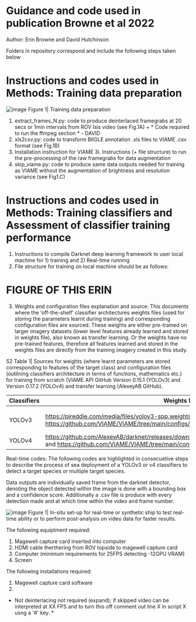 # Guidance and code used in publication Browne et al 2022

Author: Erin Browne and David Hutchinson 

Folders in repository correspond and include the following steps taken below

# Instructions and codes used in Methods: Training data preparation

![image](https://user-images.githubusercontent.com/91316035/167623090-17f7b6c2-183b-4633-b18b-962659cc5054.png)
Figure 1| Training data preparation 

1. extract_frames_N.py: code to produce deinterlaced framegrabs at 20 secs or 1min intervals from ROV Isis video (see Fig.1A) + * Code required to run the ffmpeg section * - DAVID
2. xls2csv.py: code to transform BIIGLE annotation .xls files to VIAME .csv format (see Fig.1B)
3. Installation instruction for VIAME 
3i. Instructions (+ file structure) to run the pre-processing of the raw framegrabs for data augmentation
4. skip_viame.py: code to produce same data outputs needed for training as VIAME without the augmentation of brightness and resolution variance (see Fig1.C)

# Instructions and codes used in Methods: Training classifiers and Assessment of classifier training performance
1. Instructions to compile Darknet deep learning framework to user local machine for 1) training and 2) Real-time running
2. File structure for training on local machine should be as follows:
# FIGURE OF THIS ERIN 
3. Weights and configuration files explanation and source:
This documents where the ‘off-the-shelf’ classifier architectures weights files (used for storing the parameters learnt during training) and corresponding configuration files are sourced. These weights are either pre-trained on larger imagery datasets (lower level features already learned and stored in weights file), also known as transfer learning. Or the weights have no pre-trained features, therefore all features learned and stored in the weights files are directly from the training imagery created in this study. 

S2 Table 1| Sources for weights (where learnt parameters are stored corresponding to features of the target class) and configuration files (outlining classifiers architecture in terms of functions, mathematics etc.) for training from scratch (VIAME API GitHub Version 0.15.1 (YOLOv3) and Version 0.17.2 (YOLOv4) and transfer learning (AlexeyAB GitHub).

| Classifiers  | Weights files | Configuration files |
| -------------| ------------- | ------------------- |
|              |               |                     |
| YOLOv3       | https://pjreddie.com/media/files/yolov3-spp.weights and https://github.com/VIAME/VIAME/tree/main/configs/pipelines/models/yolo_v3_seed.weights | https://raw.githubusercontent.com/AlexeyAB/darknet/master/cfg/yolov3-spp.cfg and https://github.com/VIAME/VIAME/tree/main/configs/pipelines/models/yolo_train.cfg |
| YOLOv4       | https://github.com/AlexeyAB/darknet/releases/download/darknet_yolo_v3_optimal/yolov4.conv.137 and https://github.com/VIAME/VIAME/tree/main/configs/pipelines/models/yolo_seed.weights  |  https://raw.githubusercontent.com/AlexeyAB/darknet/master/cfg/yolov4.cfg and https://github.com/VIAME/VIAME/tree/main/configs/pipelines/models/yolo_train.cfg |






Real-time codes:
The following codes are highlighted in consecuetive steps to describe the process of sea deployment of a YOLOv3 or v4 classifiers to detect a target species or multiple target species.

Data outputs are individually saved frame from the darknet detector, denoting the object detected within the image is done with a bounding box and a confidence score. Additionally a .csv file is produce with every detection made and at which time within the video and frame number.

![image](https://user-images.githubusercontent.com/91316035/163668237-5125358e-afaa-41f5-8f13-0a74f53569f1.png)
Figure 1| In-situ set-up for real-time or synthetic ship to test real-time ability or to perform post-analysis on video data for faster results.

The following equiptment required:
  1. Magewell capture card inserted into computer
  2. HDMI cable therthering from ROV topside to magewell capture card
  3. Computer (minimum requirements for 25FPS detecting -12GPU VRAM)
  4. Screen
  
 The following installations required: 
  1. Magewell capture card software
  2. 


* Not deinterlacing not required (expand); if skipped video can be interpreted at XX FPS and to turn this off comment out line X in script X usng a '#' key. *
